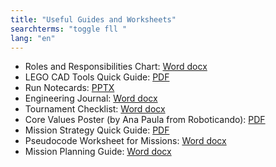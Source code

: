 ```yaml
---
title: "Useful Guides and Worksheets"
searchterms: "toggle fll "
lang: "en"
---
```

 <ul>
<li >Roles and Responsibilities Chart:
<a href="translations/en-us/fll/RolesandResponsibilities.docx">Word docx</a>
 </li>

<li >LEGO CAD Tools Quick Guide:
<a href="translations/en-us/fll/LEGOCAD.pdf">PDF</a>
</li>
<li >Run Notecards:
<a href="translations/en-us/fll/RunNotecards.pptx">PPTX</a>
<li >Engineering Journal:
<a href="translations/en-us/fll/EngJournal2017.docx">Word docx</a>
</li>
<li >Tournament Checklist:
<a href="translations/en-us/fll/TournamentChecklist.docx">Word docx</a>
</li>
</li>
<li >Core Values Poster (by Ana Paula from Roboticando):
<a href="translations/en-us/fll/CoreValuesPoster.pdf">PDF</a>
</li>
<li >Mission Strategy Quick Guide:
<a href="translations/en-us/fll/FLLStrategy.pdf">PDF</a>
</li>
<li >Pseudocode Worksheet for Missions:
<a href="translations/en-us/fll/FLLMissionPseudocode.docx">Word docx</a>
</li>
<li >Mission Planning Guide:
<a href="translations/en-us/fll/MissionPlanningGuide.docx">Word docx</a>
</li>


 </ul>
